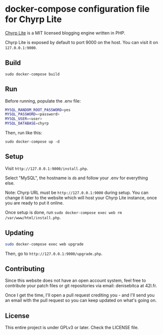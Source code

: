 # docker-compose configuration file for Chyrp Lite

[Chyrp Lite](https://github.com/xenocrat/chyrp-lite) is a MIT licensed blogging engine written in PHP.

Chyrp Lite is exposed by default to port 9000 on the host. You can visit it on ``127.0.0.1:9000``.

## Build

```
sudo docker-compose build
```

## Run

Before running, populate the .env file:

```bash
MYSQL_RANDOM_ROOT_PASSWORD=yes
MYSQL_PASSWORD=<password>
MYSQL_USER=<user>
MYSQL_DATABASE=chyrp
```

Then, run like this:

```
sudo docker-compose up -d
```

## Setup

Visit ``http://127.0.0.1:9000/install.php``.

Select "MySQL", the hostname is ``db`` and follow your .env for everything else.

Note: Chyrp URL must be ``http://127.0.0.1:9000`` during setup. You can change it later to the website which will host your Chyrp Lite instance, once you are ready to put it online.

Once setup is done, run ``sudo docker-compose exec web rm /var/www/html/install.php``.

## Updating

```bash
sudo docker-compose exec web upgrade
```

Then, go to ``http://127.0.0.1:9000/upgrade.php``.

## Contributing

Since this website does not have an open account system, feel free to contribute your patch files or git repositories via email: denisebitca at 42l.fr.

Once I get the time, I'll open a pull request crediting you - and I'll send you an email with the pull request so you can keep updated on what's going on.

## License

This entire project is under GPLv3 or later. Check the LICENSE file.
